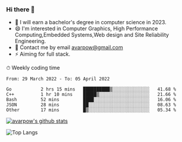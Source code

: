 ### Hi there 👋
<!--I have been a GitHub member for [![Years Badge](https://badges.pufler.dev/years/avarpow)](https://badges.pufler.dev)-->
- 🌱 I will earn a bachelor's degree in computer science in 2023.
- 😄 I'm interested in Computer Graphics, High Performance Computing,Embedded Systems,Web design and Site Reliability Engineering.
- 💬 Contact me by email avarpow@gmail.com
- ⚡ Aiming for full stack.

<!--💻 Coding Activity Logging

[![Commits Badge](https://badges.pufler.dev/commits/weekly/avarpow)](https://badges.pufler.dev)-->

⏱ Weekly coding time
<!--START_SECTION:waka-->

```text
From: 29 March 2022 - To: 05 April 2022

Go           2 hrs 15 mins   ██████████▒░░░░░░░░░░░░░░   41.68 %
C++          1 hr 10 mins    █████▒░░░░░░░░░░░░░░░░░░░   21.66 %
Bash         52 mins         ████░░░░░░░░░░░░░░░░░░░░░   16.06 %
JSON         28 mins         ██░░░░░░░░░░░░░░░░░░░░░░░   08.63 %
Other        17 mins         █▒░░░░░░░░░░░░░░░░░░░░░░░   05.34 %
```

<!--END_SECTION:waka-->

[![avarpow's github stats](https://github-readme-stats.vercel.app/api?username=avarpow&count_private=true&show_icons=true&hide=issues&hide_border=true)](https://github.com/anuraghazra/github-readme-stats)

![Top Langs](https://github-readme-stats.vercel.app/api/top-langs/?username=avarpow&layout=compact&hide_border=true) 
<!--[![avarpow's wakatime stats](https://github-readme-stats.vercel.app/api/wakatime?username=avarpow)](https://github.com/anuraghazra/github-readme-stats)-->
